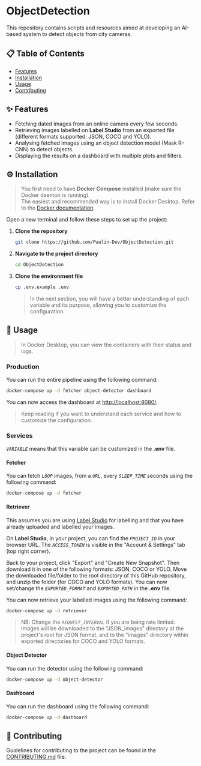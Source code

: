 # ObjectDetection
This repository contains scripts and resources aimed at developing an AI-based system to detect objects from city cameras.

## 📋 Table of Contents
- [Features](#-features)
- [Installation](#%EF%B8%8F-installation)
- [Usage](#-usage)
- [Contributing](#-contributing)


## ✨ Features
- Fetching dated images from an online camera every few seconds.
- Retrieving images labelled on **Label Studio** from an exported file (different formats supported: JSON, COCO and YOLO).
- Analysing fetched images using an object detection model (Mask R-CNN) to detect objects.
- Displaying the results on a dashboard with multiple plots and filters.


## ⚙️ Installation 

> You first need to have **Docker Compose** installed (make sure the Docker daemon is running).  
> The easiest and recommended way is to install Docker Desktop. Refer to the [Docker documentation](https://docs.docker.com/get-docker/).

Open a new terminal and follow these steps to set up the project:

1. **Clone the repository**  
    ```bash
    git clone https://github.com/Paulin-Dev/ObjectDetection.git
    ```

2. **Navigate to the project directory**  
    ```bash
    cd ObjectDetection
    ```

3. **Clone the environment file**  
    ```bash
    cp .env.example .env
    ```
    > In the next section, you will have a better understanding of each variable and its purpose, allowing you to customize the configuration.


## 🚀 Usage 
> In Docker Desktop, you can view the containers with their status and logs.

### Production
You can run the entire pipeline using the following command:
```bash
docker-compose up -d fetcher object-detector dashboard
```

You can now access the dashboard at [http://localhost:8080/](http://localhost:8080/).

> Keep reading if you want to understand each service and how to customize the configuration.

### Services

*`VARIABLE`* means that this variable can be customized in the **.env** file.

#### Fetcher
You can fetch *`LOOP`* images, from a *`URL`*, every *`SLEEP_TIME`* seconds using the following command:
```bash
docker-compose up -d fetcher
```

#### Retriever
This assumes you are using [Label Studio](https://labelstud.io/) for labelling and that you have already uploaded and labelled your images.

On **Label Studio**, in your project, you can find the *`PROJECT_ID`* in your browser URL. The *`ACCESS_TOKEN`* is visible in the "Account & Settings" tab (top right corner).

Back to your project, click "Export" and "Create New Snapshot". Then download it in one of the following formats: JSON, COCO or YOLO.
Move the downloaded file/folder to the root directory of this GitHub repository, and unzip the folder (for COCO and YOLO formats). You can now set/change the *`EXPORTED_FORMAT`* and *`EXPORTED_PATH`* in the **.env** file.

You can now retrieve your labelled images using the following command:
```bash
docker-compose up -d retriever
```
> NB: Change the *`REQUEST_INTERVAL`* if you are being rate limited.  
> Images will be downloaded to the "JSON_images" directory at the project's root for JSON format, and to the "images" directory within exported directories for COCO and YOLO formats.

#### Object Detector
You can run the detector using the following command:
```bash
docker-compose up -d object-detector
```

#### Dashboard
You can run the dashboard using the following command:
```bash
docker-compose up -d dashboard
```


## 🤝 Contributing 
Guidelines for contributing to the project can be found in the [CONTRIBUTING.md](https://github.com/Paulin-Dev/ObjectDetection/blob/main/docs/CONTRIBUTING.md) file.
